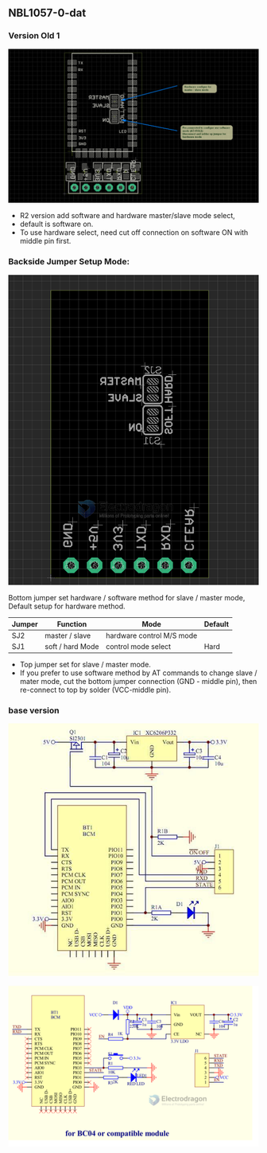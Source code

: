 

## NBL1057-0-dat

### Version Old 1

![](2023-10-27-14-56-16.png)

- R2 version add software and hardware master/slave mode select,
- default is software on.
- To use hardware select, need cut off connection on software ON with middle pin first.


### Backside Jumper Setup Mode:

![](2023-10-19-13-23-35.png)

Bottom jumper set hardware / software method for slave / master mode, Default setup for hardware method.

| Jumper | Function         | Mode                      | Default |
| ------ | ---------------- | ------------------------- | ------- |
| SJ2    | master / slave   | hardware control M/S mode |
| SJ1    | soft / hard Mode | control mode select       | Hard    |

- Top jumper set for slave / master mode.
- If you prefer to use software method by AT commands to change slave / mater mode, cut the bottom jumper connection (GND - middle pin), then re-connect to top by solder (VCC-middle pin).




### base version 

![](2023-10-20-17-05-57.png)

![](2023-10-23-15-06-05.png)
